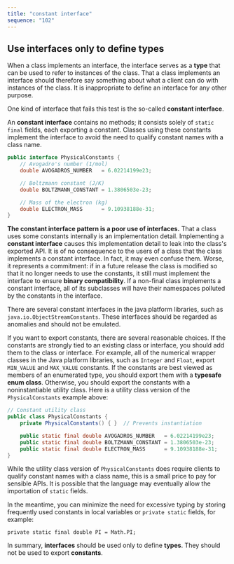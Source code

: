 ```yaml
---
title: "constant interface"
sequence: "102"
---
```



## Use interfaces only to define types

When a class implements an interface,
the interface serves as a **type** that can be used to refer to instances of the class.
That a class implements an interface should therefore say something about
what a client can do with instances of the class.
It is inappropriate to define an interface for any other purpose.

One kind of interface that fails this test is the so-called **constant interface**.

An **constant interface** contains no methods; it consists solely of `static final` fields, each exporting a constant.
Classes using these constants implement the interface to avoid the need to qualify constant names with a class name.

```java
public interface PhysicalConstants {
    // Avogadro's number (1/mol) 
    double AVOGADROS_NUMBER   = 6.02214199e23;

    // Boltzmann constant (J/K) 
    double BOLTZMANN_CONSTANT = 1.3806503e-23;

    // Mass of the electron (kg) 
    double ELECTRON_MASS      = 9.10938188e-31;
}
```

**The constant interface pattern is a poor use of interfaces.**
That a class uses some constants internally is an implementation detail.
Implementing a **constant interface** causes this implementation detail to leak into the class's exported API.
It is of no consequence to the users of a class that the class implements a constant interface.
In fact, it may even confuse them.
Worse, it represents a commitment:
if in a future release the class is modified so that it no longer needs to use the constants,
it still must implement the interface to ensure **binary compatibility**.
If a non-final class implements a constant interface,
all of its subclasses will have their namespaces polluted by the constants in the interface.

There are several constant interfaces in the java platform libraries, such as `java.io.ObjectStreamConstants`.
These interfaces should be regarded as anomalies and should not be emulated.

If you want to export constants, there are several reasonable choices.
If the constants are strongly tied to an existing class or interface,
you should add them to the class or interface.
For example, all of the numerical wrapper classes in the Java platform libraries,
such as `Integer` and `Float`, export `MIN_VALUE` and `MAX_VALUE` constants.
If the constants are best viewed as members of an enumerated type,
you should export them with a **typesafe enum class**.
Otherwise, you should export the constants with a noninstantiable utility class.
Here is a utility class version of the `PhysicalConstants` example above:

```java
// Constant utility class
public class PhysicalConstants {
    private PhysicalConstants() { }  // Prevents instantiation 

    public static final double AVOGADROS_NUMBER   = 6.02214199e23;
    public static final double BOLTZMANN_CONSTANT = 1.3806503e-23;
    public static final double ELECTRON_MASS      = 9.10938188e-31;
}
```

While the utility class version of `PhysicalConstants` does require clients to qualify constant names with a class name,
this is a small price to pay for sensible APIs.
It is possible that the language may eventually allow the importation of `static` fields.

In the meantime, you can minimize the need for excessive typing
by storing frequently used constants in local variables or `private static` fields, for example:

```text
private static final double PI = Math.PI;
```

In summary, **interfaces** should be used only to define **types**.
They should not be used to export **constants**.

